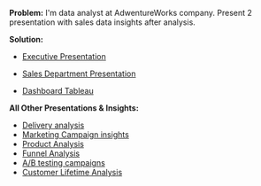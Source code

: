 **Problem:**
I'm data analyst at AdwentureWorks company. Present 2 presentation with sales data insights after analysis. 

**Solution:** <br>

- [Executive Presentation](https://my.visme.co/view/8roy9mgq-executive-summary)

- [Sales Department Presentation](https://my.visme.co/view/31rg0nzq-sales-department-summary)

- [Dashboard Tableau](https://public.tableau.com/app/profile/tatiana.dubineanschi/viz/SalesExecutive_16893417103630/Overview?publish=yes)

**All Other Presentations & Insights:** 
- [Delivery analysis](https://docs.google.com/presentation/d/1E2OJjRkdkenIeL0dt_zYUvNdGt4ffxEd_v5Rlo1NoKs/edit?usp=sharing)
- [Marketing Campaign insights]( https://docs.google.com/presentation/d/15z05m92m2dmj6oa_mKYv-gesl4m0xon1uwnvo8F9i2k/edit?usp=sharing)
- [Product Analysis](https://docs.google.com/presentation/d/17yPtLvB05lt8wGCdKijBn5fvCjMJiupfpSz3rHAy3Is/edit?usp=sharing)
- [Funnel Analysis](https://my.visme.co/view/6xk6j3dn-6j02e03vq7xxl8zq)
- [A/B testing campaigns](https://my.visme.co/view/y4zn8xqz-a-b-testing-ny)
- [Customer Lifetime Analysis](https://docs.google.com/presentation/d/155o5wUAbCPr-dAEbL4wmwvJm5MOD8pUpW6qzf3mT26s/edit?usp=sharing)
